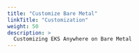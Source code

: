 ```yaml
---
title: "Customize Bare Metal"
linkTitle: "Customization"
weight: 50
description: >
  Customizing EKS Anywhere on Bare Metal
---
```

